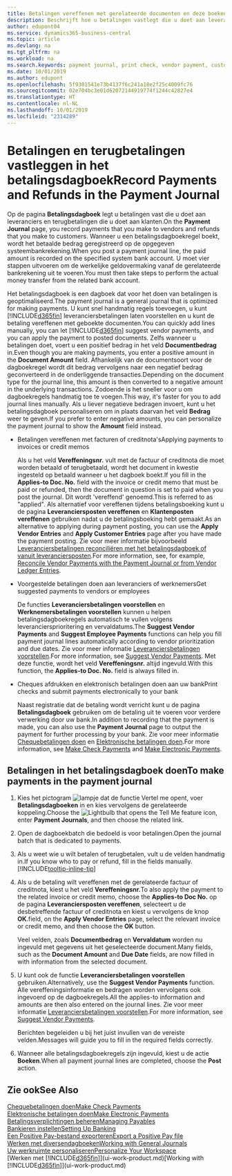 ```yaml
---
title: Betalingen vereffenen met gerelateerde documenten en deze boeken | Microsoft Docs
description: Beschrijft hoe u betalingen vastlegt die u doet aan leveranciers en terugbetalingen die u doet aan klanten.
author: edupont04
ms.service: dynamics365-business-central
ms.topic: article
ms.devlang: na
ms.tgt_pltfrm: na
ms.workload: na
ms.search.keywords: payment journal, print check, vendor payment, customer refund, creditor, debt, balance due, AP
ms.date: 10/01/2019
ms.author: edupont
ms.openlocfilehash: 5f9301541e73b4137f6c241a18e2f25c4009fc76
ms.sourcegitcommit: 02e704bc3e01d62072144919774f1244c42827e4
ms.translationtype: HT
ms.contentlocale: nl-NL
ms.lasthandoff: 10/01/2019
ms.locfileid: "2314289"
---
```

# <a name="record-payments-and-refunds-in-the-payment-journal"></a><span data-ttu-id="c4c9d-103">Betalingen en terugbetalingen vastleggen in het betalingsdagboek</span><span class="sxs-lookup"><span data-stu-id="c4c9d-103">Record Payments and Refunds in the Payment Journal</span></span>

<span data-ttu-id="c4c9d-104">Op de pagina **Betalingsdagboek** legt u betalingen vast die u doet aan leveranciers en terugbetalingen die u doet aan klanten.</span><span class="sxs-lookup"><span data-stu-id="c4c9d-104">On the **Payment Journal** page, you record payments that you make to vendors and refunds that you make to customers.</span></span> <span data-ttu-id="c4c9d-105">Wanneer u een betalingsdagboekregel boekt, wordt het betaalde bedrag geregistreerd op de opgegeven systeembankrekening.</span><span class="sxs-lookup"><span data-stu-id="c4c9d-105">When you post a payment journal line, the paid amount is recorded on the specified system bank account.</span></span> <span data-ttu-id="c4c9d-106">U moet vier stappen uitvoeren om de werkelijke geldovermaking vanaf de gerelateerde bankrekening uit te voeren.</span><span class="sxs-lookup"><span data-stu-id="c4c9d-106">You must then take steps to perform the actual money transfer from the related bank account.</span></span>  

<span data-ttu-id="c4c9d-107">Het betalingsdagboek is een dagboek dat voor het doen van betalingen is geoptimaliseerd.</span><span class="sxs-lookup"><span data-stu-id="c4c9d-107">The payment journal is a general journal that is optimized for making payments.</span></span> <span data-ttu-id="c4c9d-108">U kunt snel handmatig regels toevoegen, u kunt [!INCLUDE[d365fin](includes/d365fin_md.md)] leveranciersbetalingen laten voorstellen en u kunt de betaling vereffenen met geboekte documenten.</span><span class="sxs-lookup"><span data-stu-id="c4c9d-108">You can quickly add lines manually, you can let [!INCLUDE[d365fin](includes/d365fin_md.md)] suggest vendor payments, and you can apply the payment to posted documents.</span></span> <span data-ttu-id="c4c9d-109">Zelfs wanneer u betalingen doet, voert u een positief bedrag in het veld **Documentbedrag** in.</span><span class="sxs-lookup"><span data-stu-id="c4c9d-109">Even though you are making payments, you enter a positive amount in the **Document Amount** field.</span></span> <span data-ttu-id="c4c9d-110">Afhankelijk van de documentsoort voor de dagboekregel wordt dit bedrag vervolgens naar een negatief bedrag geconverteerd in de onderliggende transacties.</span><span class="sxs-lookup"><span data-stu-id="c4c9d-110">Depending on the document type for the journal line, this amount is then converted to a negative amount in the underlying transactions.</span></span> <span data-ttu-id="c4c9d-111">Zodoende is het sneller voor u om dagboekregels handmatig toe te voegen.</span><span class="sxs-lookup"><span data-stu-id="c4c9d-111">This way, it's faster for you to add journal lines manually.</span></span> <span data-ttu-id="c4c9d-112">Als u liever negatieve bedragen invoert, kunt u het betalingsdagboek personaliseren om in plaats daarvan het veld **Bedrag** weer te geven.</span><span class="sxs-lookup"><span data-stu-id="c4c9d-112">If you prefer to enter negative amounts, you can personalize the payment journal to show the **Amount** field instead.</span></span>  

- <span data-ttu-id="c4c9d-113">Betalingen vereffenen met facturen of creditnota's</span><span class="sxs-lookup"><span data-stu-id="c4c9d-113">Applying payments to invoices or credit memos</span></span>

    <span data-ttu-id="c4c9d-114">Als u het veld **Vereffeningsnr.** vult met de factuur of creditnota die moet worden betaald of terugbetaald, wordt het document in kwestie ingesteld op betaald wanneer u het dagboek boekt.</span><span class="sxs-lookup"><span data-stu-id="c4c9d-114">If you fill in the **Applies-to Doc. No.** field with the invoice or credit memo that must be paid or refunded, then the document in question is set to paid when you post the journal.</span></span> <span data-ttu-id="c4c9d-115">Dit wordt 'vereffend' genoemd.</span><span class="sxs-lookup"><span data-stu-id="c4c9d-115">This is referred to as "applied".</span></span> <span data-ttu-id="c4c9d-116">Als alternatief voor vereffenen tijdens betalingsboeking kunt u de pagina **Leveranciersposten vereffenen** en **Klantenposten vereffenen** gebruiken nadat u de betalingsboeking hebt gemaakt.</span><span class="sxs-lookup"><span data-stu-id="c4c9d-116">As an alternative to applying during payment posting, you can use the **Apply Vendor Entries** and **Apply Customer Entries** page after you have made the payment posting.</span></span> <span data-ttu-id="c4c9d-117">Zie voor meer informatie bijvoorbeeld [Leveranciersbetalingen reconciliëren met het betalingsdagboek of vanuit leveranciersposten](payables-how-apply-purchase-transactions-manually.md).</span><span class="sxs-lookup"><span data-stu-id="c4c9d-117">For more information, see, for example, [Reconcile Vendor Payments with the Payment Journal or from Vendor Ledger Entries](payables-how-apply-purchase-transactions-manually.md).</span></span>  

- <span data-ttu-id="c4c9d-118">Voorgestelde betalingen doen aan leveranciers of werknemers</span><span class="sxs-lookup"><span data-stu-id="c4c9d-118">Get suggested payments to vendors or employees</span></span>

    <span data-ttu-id="c4c9d-119">De functies **Leveranciersbetalingen voorstellen** en **Werknemersbetalingen voorstellen** kunnen u helpen betalingsdagboekregels automatisch te vullen volgens leveranciersprioritering en vervaldatums.</span><span class="sxs-lookup"><span data-stu-id="c4c9d-119">The **Suggest Vendor Payments** and **Suggest Employee Payments** functions can help you fill payment journal lines automatically according to vendor prioritization and due dates.</span></span> <span data-ttu-id="c4c9d-120">Zie voor meer informatie [Leveranciersbetalingen voorstellen](payables-how-suggest-vendor-payments.md).</span><span class="sxs-lookup"><span data-stu-id="c4c9d-120">For more information, see [Suggest Vendor Payments](payables-how-suggest-vendor-payments.md).</span></span> <span data-ttu-id="c4c9d-121">Met deze functie, wordt het veld **Vereffeningsnr.** altijd ingevuld.</span><span class="sxs-lookup"><span data-stu-id="c4c9d-121">With this function, the **Applies-to Doc. No.** field is always filled in.</span></span>  

- <span data-ttu-id="c4c9d-122">Cheques afdrukken en elektronisch betalingen doen aan uw bank</span><span class="sxs-lookup"><span data-stu-id="c4c9d-122">Print checks and submit payments electronically to your bank</span></span>

    <span data-ttu-id="c4c9d-123">Naast registratie dat de betaling wordt verricht kunt u de pagina **Betalingsdagboek** gebruiken om de betaling uit te voeren voor verdere verwerking door uw bank.</span><span class="sxs-lookup"><span data-stu-id="c4c9d-123">In addition to recording that the payment is made, you can also use the **Payment Journal** page to output the payment for further processing by your bank.</span></span> <span data-ttu-id="c4c9d-124">Zie voor meer informatie [Chequebetalingen doen](payables-how-work-checks.md) en [Elektronische betalingen doen](payables-how-export-payments-bank-file.md).</span><span class="sxs-lookup"><span data-stu-id="c4c9d-124">For more information, see [Make Check Payments](payables-how-work-checks.md) and [Make Electronic Payments](payables-how-export-payments-bank-file.md).</span></span>  

## <a name="to-make-payments-in-the-payment-journal"></a><span data-ttu-id="c4c9d-125">Betalingen in het betalingsdagboek doen</span><span class="sxs-lookup"><span data-stu-id="c4c9d-125">To make payments in the payment journal</span></span>

1. <span data-ttu-id="c4c9d-126">Kies het pictogram ![lampje dat de functie Vertel me opent](media/ui-search/search_small.png "Vertel me wat u wilt doen"), voer **Betalingsdagboeken** in en kies vervolgens de gerelateerde koppeling.</span><span class="sxs-lookup"><span data-stu-id="c4c9d-126">Choose the ![Lightbulb that opens the Tell Me feature](media/ui-search/search_small.png "Tell me what you want to do") icon, enter **Payment Journals**, and then choose the related link.</span></span>
2. <span data-ttu-id="c4c9d-127">Open de dagboekbatch die bedoeld is voor betalingen.</span><span class="sxs-lookup"><span data-stu-id="c4c9d-127">Open the journal batch that is dedicated to payments.</span></span>
3. <span data-ttu-id="c4c9d-128">Als u weet wie u wilt betalen of terugbetalen, vult u de velden handmatig in.</span><span class="sxs-lookup"><span data-stu-id="c4c9d-128">If you know who to pay or refund, fill in the fields manually.</span></span> [!INCLUDE[tooltip-inline-tip](includes/tooltip-inline-tip_md.md)]
4. <span data-ttu-id="c4c9d-129">Als u de betaling wilt vereffenen met de gerelateerde factuur of creditnota, kiest u het veld **Vereffeningsnr.**</span><span class="sxs-lookup"><span data-stu-id="c4c9d-129">To also apply the payment to the related invoice or credit memo, choose the **Applies-to Doc No.**</span></span> <span data-ttu-id="c4c9d-130">op de pagina **Leveranciersposten vereffenen**, selecteert u de desbetreffende factuur of creditnota en kiest u vervolgens de knop **OK**.</span><span class="sxs-lookup"><span data-stu-id="c4c9d-130">field, on the **Apply Vendor Entries** page, select the relevant invoice or credit memo, and then choose the **OK** button.</span></span>

    <span data-ttu-id="c4c9d-131">Veel velden, zoals **Documentbedrag** en **Vervaldatum** worden nu ingevuld met gegevens uit het geselecteerde document.</span><span class="sxs-lookup"><span data-stu-id="c4c9d-131">Many fields, such as the **Document Amount** and **Due Date** fields, are now filled in with information from the selected document.</span></span>
5. <span data-ttu-id="c4c9d-132">U kunt ook de functie **Leveranciersbetalingen voorstellen** gebruiken.</span><span class="sxs-lookup"><span data-stu-id="c4c9d-132">Alternatively, use the **Suggest Vendor Payments** function.</span></span> <span data-ttu-id="c4c9d-133">Alle vereffeningsinformatie en bedragen worden vervolgens ook ingevoerd op de dagboekregels.</span><span class="sxs-lookup"><span data-stu-id="c4c9d-133">All the applies-to information and amounts are then also entered on the journal lines.</span></span> <span data-ttu-id="c4c9d-134">Zie voor meer informatie [Leveranciersbetalingen voorstellen](payables-how-suggest-vendor-payments.md).</span><span class="sxs-lookup"><span data-stu-id="c4c9d-134">For more information, see [Suggest Vendor Payments](payables-how-suggest-vendor-payments.md).</span></span>

    <span data-ttu-id="c4c9d-135">Berichten begeleiden u bij het juist invullen van de vereiste velden.</span><span class="sxs-lookup"><span data-stu-id="c4c9d-135">Messages will guide you to fill in the required fields correctly.</span></span>
6.  <span data-ttu-id="c4c9d-136">Wanneer alle betalingsdagboekregels zijn ingevuld, kiest u de actie **Boeken**.</span><span class="sxs-lookup"><span data-stu-id="c4c9d-136">When all payment journal lines are completed, choose the **Post** action.</span></span>

## <a name="see-also"></a><span data-ttu-id="c4c9d-137">Zie ook</span><span class="sxs-lookup"><span data-stu-id="c4c9d-137">See Also</span></span>
[<span data-ttu-id="c4c9d-138">Chequebetalingen doen</span><span class="sxs-lookup"><span data-stu-id="c4c9d-138">Make Check Payments</span></span>](payables-how-work-checks.md)  
[<span data-ttu-id="c4c9d-139">Elektronische betalingen doen</span><span class="sxs-lookup"><span data-stu-id="c4c9d-139">Make Electronic Payments</span></span>](payables-how-export-payments-bank-file.md)  
[<span data-ttu-id="c4c9d-140">Betalingsverplichtingen beheren</span><span class="sxs-lookup"><span data-stu-id="c4c9d-140">Managing Payables</span></span>](payables-manage-payables.md)  
[<span data-ttu-id="c4c9d-141">Bankieren instellen</span><span class="sxs-lookup"><span data-stu-id="c4c9d-141">Setting Up Banking</span></span>](bank-setup-banking.md)  
[<span data-ttu-id="c4c9d-142">Een Positive Pay-bestand exporteren</span><span class="sxs-lookup"><span data-stu-id="c4c9d-142">Export a Positive Pay file</span></span>](finance-how-positive-pay.md)  
[<span data-ttu-id="c4c9d-143">Werken met diversendagboeken</span><span class="sxs-lookup"><span data-stu-id="c4c9d-143">Working with General Journals</span></span>](ui-work-general-journals.md)  
[<span data-ttu-id="c4c9d-144">Uw werkruimte personaliseren</span><span class="sxs-lookup"><span data-stu-id="c4c9d-144">Personalize Your Workspace</span></span>](ui-personalization-user.md)  
<span data-ttu-id="c4c9d-145">[Werken met [!INCLUDE[d365fin](includes/d365fin_md.md)]](ui-work-product.md)</span><span class="sxs-lookup"><span data-stu-id="c4c9d-145">[Working with [!INCLUDE[d365fin](includes/d365fin_md.md)]](ui-work-product.md)</span></span>  
